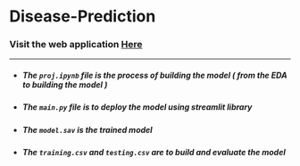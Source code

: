 # Disease-Prediction

### Visit the web application [Here](https://baselhusam-disease-prediction-main-sjwaoz.streamlit.app) <hr>

*  ##### The `proj.ipynb` file is the process of building the model ( from the EDA to building the model ) <br>
*  ##### The `main.py` file is to deploy the model using streamlit library <br>
*  ##### The `model.sav` is the trained model <br>
*  ##### The `training.csv` and `testing.csv` are to build and evaluate the model <br>

